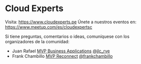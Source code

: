 # Cloud Experts

Visita: https://www.cloudexperts.pe
Únete a nuestros eventos en: https://www.meetup.com/es/cloudexpertsc


Si tiene preguntas, comentarios o ideas, comuníquese con los organizadores de la comunidad:

- Juan Rafael [MVP Business Applications](https://mvp.microsoft.com/es-es/PublicProfile/5001496) [@jlc_rve](https://twitter.com/jlc_rve/)
- Frank Chambillo [MVP Reconnect](https://mvp.microsoft.com/es-es/PublicProfile/5002079) [@frankchambillo](https://twitter.com/frankchambillo/)
